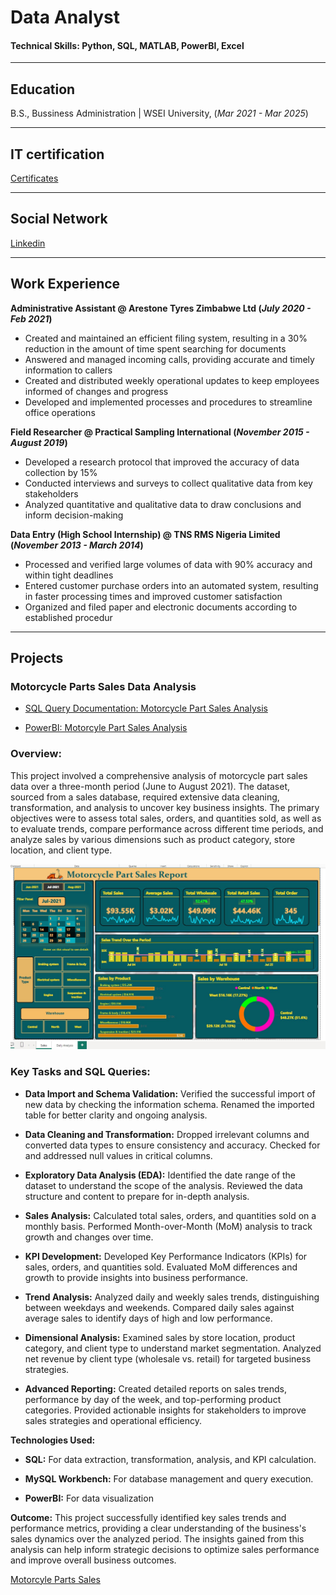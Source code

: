 # Data Analyst

#### Technical Skills: Python, SQL, MATLAB, PowerBI, Excel

---
## Education

B.S., Bussiness Administration | WSEI University, (_Mar 2021 - Mar 2025_)	

---
## IT certification

[Certificates](https://github.com/Bensha93/portfolio/tree/main/Certificates)

---
## Social Network

[Linkedin](www.linkedin.com/in/adewole-oyediran-6204a2263)

---
## Work Experience


**Administrative Assistant @ Arestone Tyres Zimbabwe Ltd (_July 2020 - Feb 2021_)**
- Created and maintained an efficient filing system, resulting in a 30% reduction in the amount of time
spent searching for documents
- Answered and managed incoming calls, providing accurate and timely information to callers
- Created and distributed weekly operational updates to keep employees informed of changes and progress
- Developed and implemented processes and procedures to streamline office operations

**Field Researcher @ Practical Sampling International (_November 2015 - August 2019_)**
- Developed a research protocol that improved the accuracy of data collection by 15%
- Conducted interviews and surveys to collect qualitative data from key stakeholders
- Analyzed quantitative and qualitative data to draw conclusions and inform decision-making

**Data Entry (High School Internship) @ TNS RMS Nigeria Limited (_November 2013 - March 2014_)**
- Processed and verified large volumes of data with 90% accuracy and within tight deadlines
- Entered customer purchase orders into an automated system, resulting in faster processing times and
improved customer satisfaction
- Organized and filed paper and electronic documents according to established procedur


---

## Projects
### Motorcycle Parts Sales Data Analysis

- [SQL Query Documentation: Motorcycle Part Sales Analysis](https://github.com/Bensha93/portfolio/blob/main/SQL%20Query%20Documentation_%20Motorcycle%20_Part%20Sales%20Analysis.pdf)

- [PowerBI: Motorcyle Part Sales Analysis](https://github.com/Bensha93/portfolio/blob/main/Motorcycle_Part_Sales_PowerBI.pbix)

### Overview:
This project involved a comprehensive analysis of motorcycle part sales data over a three-month period (June to August 2021). The dataset, sourced from a sales database, required extensive data cleaning, transformation, and analysis to uncover key business insights. The primary objectives were to assess total sales, orders, and quantities sold, as well as to evaluate trends, compare performance across different time periods, and analyze sales by various dimensions such as product category, store location, and client type.

 ![Motorcycle Part](assest/PowerBI_pro.jpg)

### Key Tasks and SQL Queries:

- **Data Import and Schema Validation:**
Verified the successful import of new data by checking the information schema.
Renamed the imported table for better clarity and ongoing analysis.

- **Data Cleaning and Transformation:**
Dropped irrelevant columns and converted data types to ensure consistency and accuracy.
Checked for and addressed null values in critical columns.

- **Exploratory Data Analysis (EDA):**
Identified the date range of the dataset to understand the scope of the analysis.
Reviewed the data structure and content to prepare for in-depth analysis.

- **Sales Analysis:**
Calculated total sales, orders, and quantities sold on a monthly basis.
Performed Month-over-Month (MoM) analysis to track growth and changes over time.

- **KPI Development:**
Developed Key Performance Indicators (KPIs) for sales, orders, and quantities sold.
Evaluated MoM differences and growth to provide insights into business performance.

- **Trend Analysis:**
Analyzed daily and weekly sales trends, distinguishing between weekdays and weekends.
Compared daily sales against average sales to identify days of high and low performance.

- **Dimensional Analysis:**
Examined sales by store location, product category, and client type to understand market segmentation.
Analyzed net revenue by client type (wholesale vs. retail) for targeted business strategies.

- **Advanced Reporting:**
Created detailed reports on sales trends, performance by day of the week, and top-performing product categories.
Provided actionable insights for stakeholders to improve sales strategies and operational efficiency.

**Technologies Used:**
  
-  **SQL:** For data extraction, transformation, analysis, and KPI calculation.
  
-  **MySQL Workbench:** For database management and query execution.

-  **PowerBI:** For data visualization

**Outcome:**
This project successfully identified key sales trends and performance metrics, providing a clear understanding of the business's sales dynamics over the analyzed period. The insights gained from this analysis can help inform strategic decisions to optimize sales performance and improve overall business outcomes.


[Motorcyle Parts Sales](https://github.com/Bensha93/portfolio/blob/main/SQL%20Query%20Documentation_%20Motorcycle%20_Part%20Sales%20Analysis.pdf)
